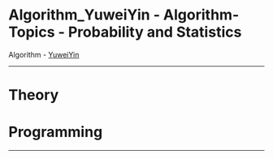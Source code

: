 # Algorithm_YuweiYin - Algorithm-Topics - Probability and Statistics

Algorithm - [YuweiYin](https://github.com/YuweiYin)

---

# Theory


# Programming


---
